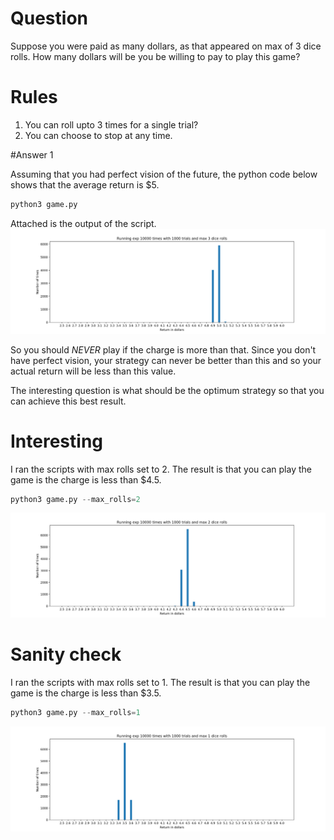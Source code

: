 # Question
Suppose you were paid as many dollars, as that appeared on max of 3 dice rolls. How many dollars will be you be willing to pay to play this game?

# Rules
1. You can roll upto 3 times for a single trial?
2. You can choose to stop at any time.

#Answer 1


Assuming that you had perfect vision of the future, the python code below shows that the average return is $5.

```python
python3 game.py
```

Attached is the output of the script.
![Script output](https://github.com/sanjeevs/puzzles/blob/master/vivek_dice_q/max_rolls_3.png)

So you should *NEVER* play if the charge is more than that. Since you don't have perfect vision, your strategy can never be better than this and so your actual return will be less than this value.


The interesting question is what should be the optimum strategy so that you can achieve this best result.

# Interesting
I ran the scripts with max rolls set to 2. The result is that you can play the game is the charge is less than $4.5.

```python
python3 game.py --max_rolls=2
```

![Script output](https://github.com/sanjeevs/puzzles/blob/master/vivek_dice_q/max_rolls_2.png)

# Sanity check
I ran the scripts with max rolls set to 1. The result is that you can play the game is the charge is less than $3.5.

```python
python3 game.py --max_rolls=1
```

![Script output](https://github.com/sanjeevs/puzzles/blob/master/vivek_dice_q/max_rolls_1.png)

